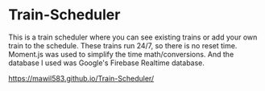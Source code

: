 # Train-Scheduler

This is a train scheduler where you can see existing trains or add your own train to the schedule. These trains run 24/7, so there is no reset time. Moment.js was used to simplify the time math/conversions. And the database I used was Google's Firebase Realtime database. 

https://mawil583.github.io/Train-Scheduler/

